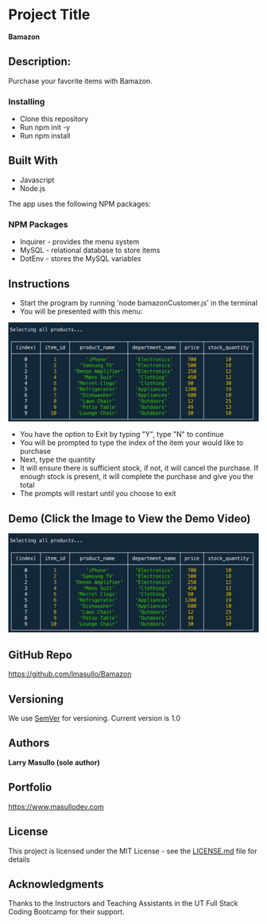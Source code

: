 # Project Title

**Bamazon**

## Description:

Purchase your favorite items with Bamazon.

### Installing

* Clone this repository
* Run npm init -y
* Run npm install

## Built With

* Javascript
* Node.js

The app uses the following NPM packages: 

### NPM Packages

* Inquirer - provides the menu system
* MySQL - relational database to store items
* DotEnv - stores the MySQL variables

## Instructions

* Start the program by running 'node bamazonCustomer.js' in the terminal
* You will be presented with this menu:

![alt text](images/main.png "Main Menu")

* You have the option to Exit by typing "Y", type "N" to continue
* You will be prompted to type the index of the item your would like to purchase
* Next, type the quantity
* It will ensure there is sufficient stock, if not, it will cancel the purchase. If enough stock is present, it will complete the purchase and give you the total
* The prompts will restart until you choose to exit

## Demo (Click the Image to View the Demo Video)

[![Watch the video](images/main.png)](https://www.youtube.com/embed/bpQuRmCGmow "Main Menu")

## GitHub Repo
https://github.com/lmasullo/Bamazon

## Versioning

We use [SemVer](http://semver.org/) for versioning. 
Current version is 1.0

## Authors

**Larry Masullo (sole author)**

## Portfolio
https://www.masullodev.com

## License

This project is licensed under the MIT License - see the [LICENSE.md](LICENSE.md) file for details

## Acknowledgments

Thanks to the Instructors and Teaching Assistants in the UT Full Stack Coding Bootcamp for their support. 

